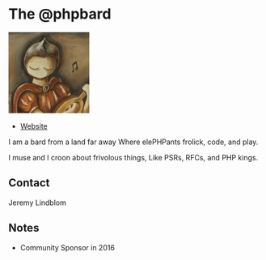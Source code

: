 
# The @phpbard
![image](images/phpbard.jpg)

* [Website](http://twitter.com/phpbard) 

I am a bard from a land far away
Where elePHPants frolick, code, and play.

I muse and I croon about frivolous things,
Like PSRs, RFCs, and PHP kings.

## Contact

Jeremy Lindblom

## Notes

* Community Sponsor in 2016
